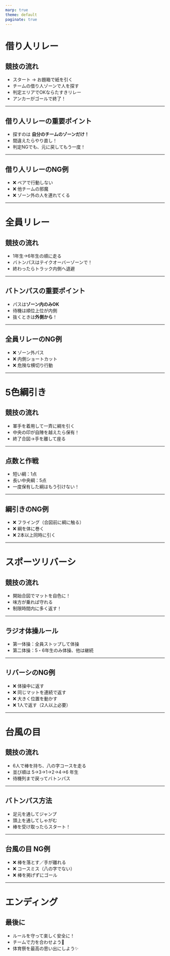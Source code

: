 ```yaml
---
marp: true
theme: default
paginate: true
---
```


# 借り人リレー

## 競技の流れ
- スタート → お題箱で紙を引く
- チームの借り人ゾーンで人を探す
- 判定エリアでOKならたすきリレー
- アンカーがゴールで終了！

---

## 借り人リレーの重要ポイント
- 探すのは **自分のチームのゾーンだけ！**
- 間違えたらやり直し！
- 判定NGでも、元に戻してもう一度！

---

## 借り人リレーのNG例
- ❌ ペアで行動しない
- ❌ 他チームの邪魔
- ❌ ゾーン外の人を連れてくる

---

# 全員リレー

## 競技の流れ
- 1年生→6年生の順に走る
- バトンパスはテイクオーバーゾーンで！
- 終わったらトラック内側へ退避

---

## バトンパスの重要ポイント
- パスは**ゾーン内のみOK**
- 待機は順位上位が内側
- 抜くときは**外側から**！

---

## 全員リレーのNG例
- ❌ ゾーン外パス
- ❌ 内側ショートカット
- ❌ 危険な横切り行動

---

# 5色綱引き

## 競技の流れ
- 軍手を着用して一斉に綱を引く
- 中央の印が自陣を越えたら保有！
- 終了合図→手を離して座る

---

## 点数と作戦
- 短い綱：1点
- 長い中央綱：5点
- 一度保有した綱はもう引けない！

---

## 綱引きのNG例
- ❌ フライング（合図前に綱に触る）
- ❌ 綱を体に巻く
- ❌ 2本以上同時に引く

---

# スポーツリバーシ

## 競技の流れ
- 開始合図でマットを自色に！
- 味方が乗れば守れる
- 制限時間内に多く返す！

---

## ラジオ体操ルール
- 第一体操：全員ストップして体操
- 第二体操：5・6年生のみ体操、他は継続

---

## リバーシのNG例
- ❌ 体操中に返す
- ❌ 同じマットを連続で返す
- ❌ 大きく位置を動かす
- ❌ 1人で返す（2人以上必要）

---

# 台風の目

## 競技の流れ
- 6人で棒を持ち、八の字コースを走る
- 並び順は 5→3→1→2→4→6 年生
- 待機列まで戻ってバトンパス

---

## バトンパス方法
- 足元を通してジャンプ
- 頭上を通してしゃがむ
- 棒を受け取ったらスタート！

---

## 台風の目 NG例
- ❌ 棒を落とす／手が離れる
- ❌ コースミス（八の字でない）
- ❌ 棒を掲げずにゴール

---

# エンディング

## 最後に
- ルールを守って楽しく安全に！
- チームで力を合わせよう💪
- 体育祭を最高の思い出にしよう✨
